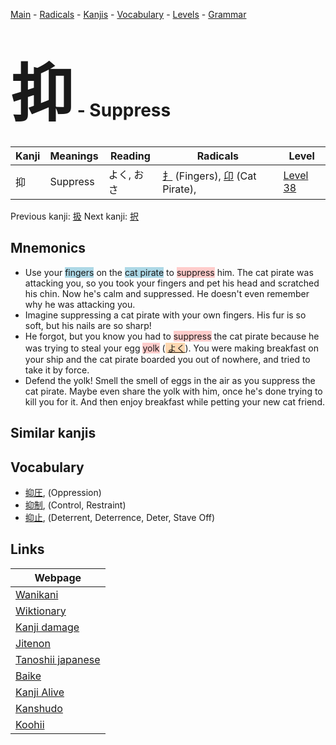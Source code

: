 <style> bigfont {font-size: 100px}</style>
[Main](../README.md) -
[Radicals](../radicals.md) -
[Kanjis](../kanjis.md) -
[Vocabulary](../vocabulary.md) -
[Levels](../levels.md) -
[Grammar](../grammar.md)
# <bigfont> 抑</bigfont> - Suppress 

| Kanji | Meanings | Reading | Radicals | Level |
| --- | --- | --- | --- | --- |
| 抑 | Suppress | よく, おさ | [扌](../radicals/扌.md) (Fingers), [卬](../radicals/卬.md) (Cat Pirate),  | [Level 38](../levels/wk_level38.md) |

Previous kanji: [扱](扱.md) Next kanji: [択](択.md) 

## Mnemonics
 * Use your <span style="background-color:#ADD8E6"> fingers</span> on the <span style="background-color:#ADD8E6"> cat pirate</span> to <span style="background-color:#ffcccb"> suppress</span> him. The cat pirate was attacking you, so you took your fingers and pet his head and scratched his chin. Now he's calm and suppressed. He doesn't even remember why he was attacking you.
* Imagine suppressing a cat pirate with your own fingers. His fur is so soft, but his nails are so sharp!
* He forgot, but you know you had to <span style="background-color:#ffcccb"> suppress</span> the cat pirate because he was trying to steal your egg <span style="background-color:#ffcccb"> yolk</span> (<span style="background-color:#fed8b1"> [よく](https://jisho.org/search/よく)</span>). You were making breakfast on your ship and the cat pirate boarded you out of nowhere, and tried to take it by force.
* Defend the yolk! Smell the smell of eggs in the air as you suppress the cat pirate. Maybe even share the yolk with him, once he's done trying to kill you for it. And then enjoy breakfast while petting your new cat friend.


## Similar kanjis
 


## Vocabulary
 * [抑圧](../vocabulary/抑.md), (Oppression)
* [抑制](../vocabulary/抑.md), (Control, Restraint)
* [抑止](../vocabulary/抑.md), (Deterrent, Deterrence, Deter, Stave Off)



## Links 

| Webpage |
| --- |
| [Wanikani          ](https://www.wanikani.com/kanji/抑) |
| [Wiktionary        ](https://en.wiktionary.org/wiki/抑) |
| [Kanji damage      ](http://www.kanjidamage.com/kanji/search?utf8=✓&q=抑) |
| [Jitenon           ](https://jitenon.com/kanji/抑) |
| [Tanoshii japanese ](https://www.tanoshiijapanese.com/dictionary/kanji.cfm?k=抑) |
| [Baike             ](https://baike.baidu.com/item/抑) |
| [Kanji Alive       ](https://app.kanjialive.com/抑) |
| [Kanshudo          ](https://www.kanshudo.com/searchmn?q=抑) |
| [Koohii            ](https://kanji.koohii.com/study/kanji/抑) |
